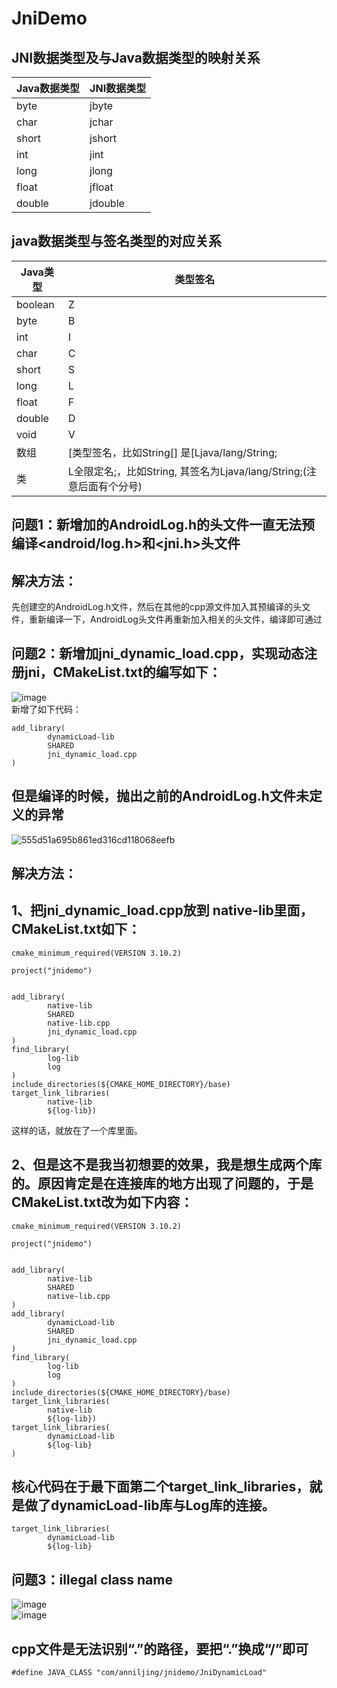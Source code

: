 # JniDemo
## JNI数据类型及与Java数据类型的映射关系
Java数据类型 | JNI数据类型
-------------|-----------
byte         | jbyte
char         | jchar
short        | jshort
int          | jint
long         | jlong
float        | jfloat
double       | jdouble

## java数据类型与签名类型的对应关系
Java类型  |  类型签名
----------|----------
boolean   |     Z
byte      |     B
int       |     I
char      |     C
short     |     S
long      |     L
float     |     F
double    |     D
void      |     V
数组     |     [类型签名，比如String[] 是[Ljava/lang/String;
类       |     L全限定名;，比如String, 其签名为Ljava/lang/String;(注意后面有个分号)
## 问题1：新增加的AndroidLog.h的头文件一直无法预编译<android/log.h>和<jni.h>头文件

## 解决方法：
先创建空的AndroidLog.h文件，然后在其他的cpp源文件加入其预编译的头文件，重新编译一下，AndroidLog头文件再重新加入相关的头文件，编译即可通过

## 问题2：新增加jni_dynamic_load.cpp，实现动态注册jni，CMakeList.txt的编写如下：
![image](https://user-images.githubusercontent.com/8243494/147808634-6dc02c34-a8b1-46dc-97dc-3267d267f3c4.png)  
新增了如下代码：
```
add_library(
        dynamicLoad-lib
        SHARED
        jni_dynamic_load.cpp
)
```  
## 但是编译的时候，抛出之前的AndroidLog.h文件未定义的异常  

![555d51a695b861ed316cd118068eefb](https://user-images.githubusercontent.com/8243494/147808895-532a97b6-d4ef-4a2a-88f9-7fb86a5b9f8e.png)  

## 解决方法：  
## 1、把jni_dynamic_load.cpp放到 native-lib里面，CMakeList.txt如下：
```
cmake_minimum_required(VERSION 3.10.2)

project("jnidemo")


add_library(
        native-lib
        SHARED
        native-lib.cpp
        jni_dynamic_load.cpp
)
find_library(
        log-lib
        log
)
include_directories(${CMAKE_HOME_DIRECTORY}/base)
target_link_libraries(
        native-lib
        ${log-lib})
```  
这样的话，就放在了一个库里面。  
## 2、但是这不是我当初想要的效果，我是想生成两个库的。原因肯定是在连接库的地方出现了问题的，于是CMakeList.txt改为如下内容：  
```
cmake_minimum_required(VERSION 3.10.2)

project("jnidemo")


add_library(
        native-lib
        SHARED
        native-lib.cpp
)
add_library(
        dynamicLoad-lib
        SHARED
        jni_dynamic_load.cpp
)
find_library(
        log-lib
        log
)
include_directories(${CMAKE_HOME_DIRECTORY}/base)
target_link_libraries(
        native-lib
        ${log-lib})
target_link_libraries(
        dynamicLoad-lib
        ${log-lib}
)
```  
## 核心代码在于最下面第二个target_link_libraries，就是做了dynamicLoad-lib库与Log库的连接。
```
target_link_libraries(
        dynamicLoad-lib
        ${log-lib}
```  
## 问题3：illegal class name  
![image](https://user-images.githubusercontent.com/8243494/147809896-45476764-8fa5-4411-b1f7-8d108890a582.png)  
![image](https://user-images.githubusercontent.com/8243494/147809848-36e28c7e-97e8-4fd9-936d-5eefd08543f3.png)  
## cpp文件是无法识别“.”的路径，要把“.”换成“/”即可
```
#define JAVA_CLASS "com/anniljing/jnidemo/JniDynamicLoad"
```



